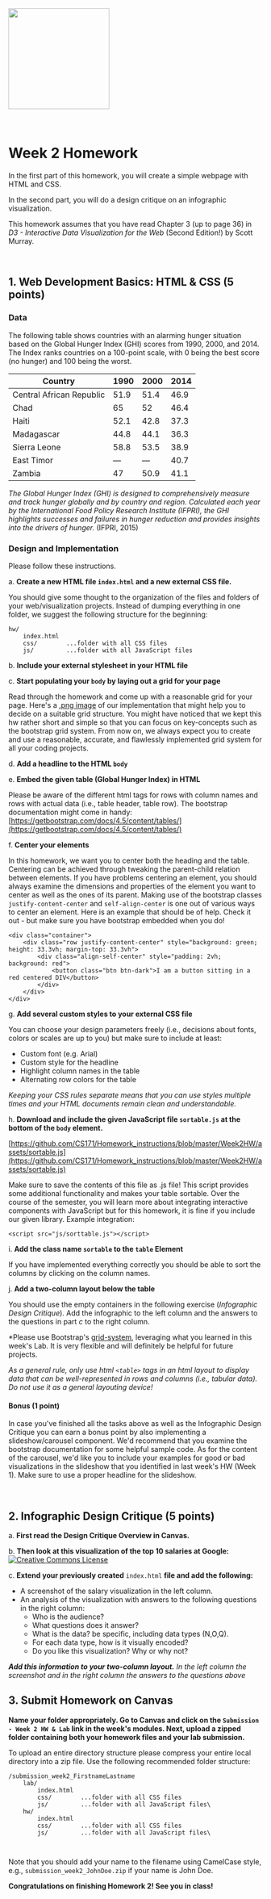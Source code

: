 <!-----
layout: lab
exclude: true
----->

<img src="cs171-logo.png" width="200">

&nbsp;

# Week 2 Homework

In the first part of this homework, you will create a simple webpage with HTML and CSS.

In the second part, you will do a design critique on an infographic visualization.

This homework assumes that you have read Chapter 3 (up to page 36) in *D3 - Interactive Data Visualization for the Web* (Second Edition!) by Scott Murray.

&nbsp;


## 1. Web Development Basics: HTML & CSS (5 points)


### Data

The following table shows countries with an alarming hunger situation based on the Global Hunger Index (GHI) scores from 1990, 2000, and 2014. The Index ranks countries on a 100-point scale, with 0 being the best score (no hunger) and 100 being the worst.

Country | 1990 | 2000 | 2014
------------ | ------------- | ------------ | ------------
Central African Republic | 51.9	 | 51.4 | 46.9
Chad | 65 | 52 | 46.4
Haiti | 52.1 | 42.8	 | 37.3
Madagascar | 44.8 | 44.1 | 36.3
Sierra Leone | 58.8	 | 53.5 | 38.9
East Timor | — | — | 40.7
Zambia | 47 | 50.9 | 41.1


*The Global Hunger Index (GHI) is designed to comprehensively measure and track hunger globally and by country and region. Calculated each year by the International Food Policy Research Institute (IFPRI), the GHI highlights successes and failures in hunger reduction and provides insights into the drivers of hunger.* (IFPRI, 2015)


### Design and Implementation

Please follow these instructions.

a. **Create a new HTML file `index.html` and a new external CSS file.**

You should give some thought to the organization of the files and folders of your web/visualization projects. Instead of dumping everything in one folder, we suggest the following structure for the beginning:
	
```
hw/	
	index.html
	css/ 		...folder with all CSS files
	js/ 		...folder with all JavaScript files
```

b. **Include your external stylesheet in your HTML file**

c. **Start populating your `body` by laying out a grid for your page**

Read through the homework and come up with a reasonable grid for your page. Here's a [.png image](https://github.com/CS171/Homework_instructions/blob/master/Week2HW/assets/HW2%20Solution.png) of our implementation that might help you to decide on a suitable grid structure. You might have noticed that we kept this hw rather short and simple so that you can focus on key-concepts such as the bootstrap grid system. From now on, we always expect you to create and use a reasonable, accurate, and flawlessly implemented grid system for all your coding projects.

d. **Add a headline to the HTML `body`**

e. **Embed the given table (Global Hunger Index) in HTML** 

Please be aware of the different html tags for rows with column names and rows with actual data (i.e., table header, table row). The bootstrap documentation might come in handy: [https://getbootstrap.com/docs/4.5/content/tables/](https://getbootstrap.com/docs/4.5/content/tables/)

f. **Center your elements**

In this homework, we want you to center both the heading and the table. Centering can be achieved through tweaking the parent-child relation between elements. If you have problems centering an element, you should always examine the dimensions and properties of the element you want to center as well as the ones of its parent. Making use of the bootstrap classes ```justify-content-center``` and ```self-align-center``` is one out of various ways to center an element. Here is an example that should be of help. Check it out - but make sure you have bootstrap embedded when you do! 
```
<div class="container">
    <div class="row justify-content-center" style="background: green; height: 33.3vh; margin-top: 33.3vh">
        <div class="align-self-center" style="padding: 2vh; background: red">
            <button class="btn btn-dark">I am a button sitting in a red centered DIV</button>
        </div>
    </div>
</div>
```


g. **Add several custom styles to your external CSS file**

You can choose your design parameters freely (i.e., decisions about fonts, colors or scales are up to you) but make sure to include at least:
	
  - Custom font (e.g. Arial)
  - Custom style for the headline
  - Highlight column names in the table
  - Alternating row colors for the table

*Keeping your CSS rules separate means that you can use styles multiple times and your HTML documents remain clean and understandable.*

h. **Download and include the given JavaScript file `sortable.js` at the bottom of the `body` element.**

[https://github.com/CS171/Homework_instructions/blob/master/Week2HW/assets/sortable.js](https://github.com/CS171/Homework_instructions/blob/master/Week2HW/assets/sortable.js)

Make sure to save the contents of this file as .js file! This script provides some additional functionality and makes your table sortable. Over the course of the semester, you will learn more about integrating interactive components with JavaScript but for this homework, it is fine if you include our given library. Example integration:

```
<script src="js/sorttable.js"></script>
```

i. **Add the class name `sortable` to the `table` Element**

If you have implemented everything correctly you should be able to sort the columns by clicking on the column names.

j. **Add a two-column layout below the table**

You should use the empty containers in the following exercise (*Infographic Design Critique*). Add the infographic to the left column and the answers to the questions in part *c* to the right column.

*Please use Bootstrap's [grid-system](https://getbootstrap.com/docs/4.5/layout/grid/), leveraging what you learned in this week's Lab. It is very flexible and will definitely be helpful for future projects. 

*As a general rule, only use html `<table>` tags in an html layout to display data that can be well-represented in rows and columns (i.e., tabular data). Do not use it as a general layouting device!*

#### Bonus (1 point)

In case you've finished all the tasks above as well as the Infographic Design Critique you can earn a bonus point by also implementing a slideshow/carousel component. We'd recommend that you examine the bootstrap documentation for some helpful sample code. As for the content of the carousel, we'd like you to include your examples for good or bad visualizations in the slideshow that you identified in last week's HW (Week 1). Make sure to use a proper headline for the slideshow.

&nbsp;

## 2. Infographic Design Critique  (5 points)

a. **First read the Design Critique Overview in Canvas.**

b. **Then look at this visualization of the top 10 salaries at Google:**  [![Creative Commons License](cs171-hw2-infographic.png)](https://www.jobvine.co.za/what-does-it-take-to-get-a-job-at-google/)

c. **Extend your previously created** `index.html` **file and add the following:**

- A screenshot of the salary visualization in the left column. 
- An analysis of the visualization with answers to the following questions in the right column: 
  - Who is the audience? 
  - What questions does it answer?
  - What is the data? be specific, including data types (N,O,Q). 
  - For each data type, how is it visually encoded?
  - Do you like this visualization? Why or why not?


***Add this information to your two-column layout.*** *In the left column the screenshot and in the right column the answers to the questions above*


## 3. Submit Homework on Canvas

**Name your folder appropriately. Go to Canvas and click on the `Submission - Week 2 HW & Lab` link in the week's modules. Next, upload a zipped folder containing both your homework files and your lab submission.**

To upload an entire directory structure please compress your entire local directory into a zip file. Use the following recommended folder structure:

```
/submission_week2_FirstnameLastname	
    lab/             
        index.html
        css/ 		...folder with all CSS files
        js/ 		...folder with all JavaScript files\
    hw/
        index.html
        css/ 		...folder with all CSS files
        js/ 		...folder with all JavaScript files\
    
       
```
Note that you should add your name to the filename using CamelCase style, e.g., ```submission_week2_JohnDoe.zip``` if your name is John Doe. 

**Congratulations on finishing Homework 2! See you in class!**


<!--
*For your final submission, you will have to:*

- Click the 'submit' button
Double-check your 'latest submission', check that all the visualizations are working as you expect. You can run them directly in Vocareum and look at them in a new window.
- Upload a teaser image of your homework (under 'Action'/'upload gallery thumbnail'. This teaser will show up in the classes gallery and should motivate other students to look at your solution in more detail.

*After the homework deadline you will be able to:*

- Look at the gallery with all other student submissions
- Give peer feedback or comments to other students (Please use proper manners and constructive criticism!)
- Give stars to other students' work (this will not influence grading!)
 
-->
